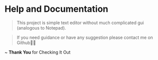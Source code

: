 # Help and Documentation 

> This project is simple text editor without much complicated gui (analogous to Notepad).

> If you need guidance or have any suggestion please contact me on Github🐱‍👤 


~ **Thank You** for Checking It Out